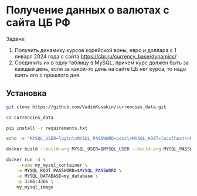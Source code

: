 # Получение данных о валютах с сайта ЦБ РФ

Задача: 
1) Получить динамику курсов корейской воны, евро и доллара с 1 января 2024 года с сайта https://cbr.ru/currency_base/dynamics/    
2) Соединить их в одну таблицу в MySQL, причем курс должен быть за каждый день, если за какой-то день на сайте ЦБ нет курса, то надо взять его с прошлого дня.  

## Установка

```bash
git clone https://github.com/VadimKusakin/currencies_data.git

cd currencies_data

pip install -r requirements.txt

echo -e "MYSQL_USER=login\nMYSQL_PASSWORD=pass\nMYSQL_HOST=localhost\nMYSQL_DATABASE=my_database" > .env

docker build --build-arg MYSQL_USER=$MYSQL_USER --build-arg MYSQL_PASSWORD=$MYSQL_PASSWORD -t my_mysql_image .

docker run -d \
    --name my_mysql_container \
    -e MYSQL_ROOT_PASSWORD=$MYSQL_PASSWORD \
    -e MYSQL_DATABASE=my_database \
    -p 3306:3306 \
    my_mysql_image
```